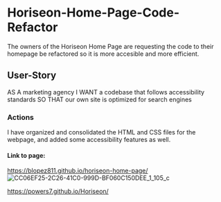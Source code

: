 
# Horiseon-Home-Page-Code-Refactor
The owners of the Horiseon Home Page are requesting the code to their homepage be refactored so it is more accesible and more efficient.
## User-Story
AS A marketing agency
I WANT a codebase that follows accessibility standards
SO THAT our own site is optimized for search engines
### Actions
I have organized and consolidated the HTML and CSS files for the webpage, and added some accessibility features as well.
#### Link to page: 
https://blopez811.github.io/horiseon-home-page/
![CC06EF25-2C26-41C0-999D-BF060C150DEE_1_105_c](https://user-images.githubusercontent.com/84877211/124297124-59fb2600-db20-11eb-8e26-b107e8337b63.jpeg)

https://powers7.github.io/Horiseon/
